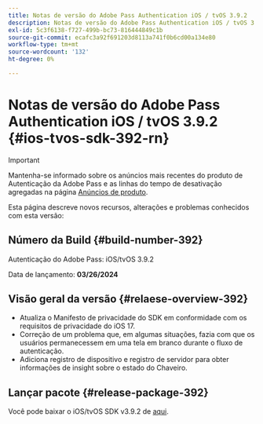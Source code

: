 ```yaml
---
title: Notas de versão do Adobe Pass Authentication iOS / tvOS 3.9.2
description: Notas de versão do Adobe Pass Authentication iOS / tvOS 3.9.2
exl-id: 5c3f6138-f727-499b-bc73-816444849c1b
source-git-commit: ecafc3a92f691203d8113a741f0b6cd00a134e80
workflow-type: tm+mt
source-wordcount: '132'
ht-degree: 0%

---
```


# Notas de versão do Adobe Pass Authentication iOS / tvOS 3.9.2 {#ios-tvos-sdk-392-rn}

>[!IMPORTANT]
>
> Mantenha-se informado sobre os anúncios mais recentes do produto de Autenticação da Adobe Pass e as linhas do tempo de desativação agregadas na página [Anúncios de produto](/help/authentication/product-announcements.md).

Esta página descreve novos recursos, alterações e problemas conhecidos com esta versão:

## Número da Build {#build-number-392}

Autenticação do Adobe Pass: iOS/tvOS 3.9.2

Data de lançamento: **03/26/2024**

## Visão geral da versão {#relaese-overview-392}

* Atualiza o Manifesto de privacidade do SDK em conformidade com os requisitos de privacidade do iOS 17.
* Correção de um problema que, em algumas situações, fazia com que os usuários permanecessem em uma tela em branco durante o fluxo de autenticação.
* Adiciona registro de dispositivo e registro de servidor para obter informações de insight sobre o estado do Chaveiro.

## Lançar pacote {#release-package-392}

Você pode baixar o iOS/tvOS SDK v3.9.2 de [aqui](https://tve.zendesk.com/hc/en-us/articles/204963209-iOS-tvOS-Native-AccessEnabler-Library).
